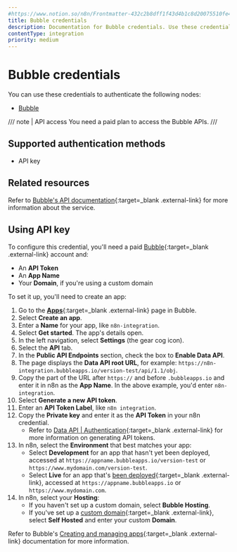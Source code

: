 ```yaml
---
#https://www.notion.so/n8n/Frontmatter-432c2b8dff1f43d4b1c8d20075510fe4
title: Bubble credentials
description: Documentation for Bubble credentials. Use these credentials to authenticate Bubble in n8n, a workflow automation platform.
contentType: integration
priority: medium
---
```


# Bubble credentials

You can use these credentials to authenticate the following nodes:

- [Bubble](/integrations/builtin/app-nodes/n8n-nodes-base.bubble/)

/// note | API access
You need a paid plan to access the Bubble APIs.
///

## Supported authentication methods

- API key

## Related resources

Refer to [Bubble's API documentation](https://manual.bubble.io/help-guides/integrations/api){:target=_blank .external-link} for more information about the service.

## Using API key

To configure this credential, you'll need a paid [Bubble](https://bubble.io){:target=_blank .external-link} account and:

- An **API Token**
- An **App Name**
- Your **Domain**, if you're using a custom domain

To set it up, you'll need to create an app:

1. Go to the [**Apps**](https://bubble.io/home/apps){:target=_blank .external-link} page in Bubble.
1. Select **Create an app**.
1. Enter a **Name** for your app, like `n8n-integration`.
1. Select **Get started**. The app's details open.
1. In the left navigation, select **Settings** (the gear cog icon).
1. Select the **API** tab.
1. In the **Public API Endpoints** section, check the box to **Enable Data API**.
1. The page displays the **Data API root URL**, for example: `https://n8n-integration.bubbleapps.io/version-test/api/1.1/obj`.
1. Copy the part of the URL after `https://` and before `.bubbleapps.io` and enter it in n8n as the **App Name**. In the above example, you'd enter `n8n-integration`.
1. Select **Generate a new API token**.
8. Enter an **API Token Label**, like `n8n integration`.
1. Copy the **Private key** and enter it as the **API Token** in your n8n credential.
    - Refer to [Data API | Authentication](https://manual.bubble.io/core-resources/api/the-bubble-api/the-data-api/authentication){:target=_blank .external-link} for more information on generating API tokens.
1. In n8n, select the **Environment** that best matches your app:
    - Select **Development** for an app that hasn't yet been deployed, accessed at `https://appname.bubbleapps.io/version-test` or `https://www.mydomain.com/version-test`.
    - Select **Live** for an app that's [been deployed](https://manual.bubble.io/help-guides/getting-started/navigating-the-bubble-editor/deploying-your-app){:target=_blank .external-link}, accessed at `https://appname.bubbleapps.io` or `https://www.mydomain.com`.
1. In n8n, select your **Hosting**:
    - If you haven't set up a custom domain, select **Bubble Hosting**.
    - If you've set up a [custom domain](https://manual.bubble.io/help-guides/getting-started/navigating-the-bubble-editor/tabs-and-sections/settings-tab/custom-domain-and-dns){:target=_blank .external-link}, select **Self Hosted** and enter your custom **Domain**.

Refer to Bubble's [Creating and managing apps](https://manual.bubble.io/help-guides/getting-started/creating-and-managing-apps){:target=_blank .external-link} documentation for more information.
